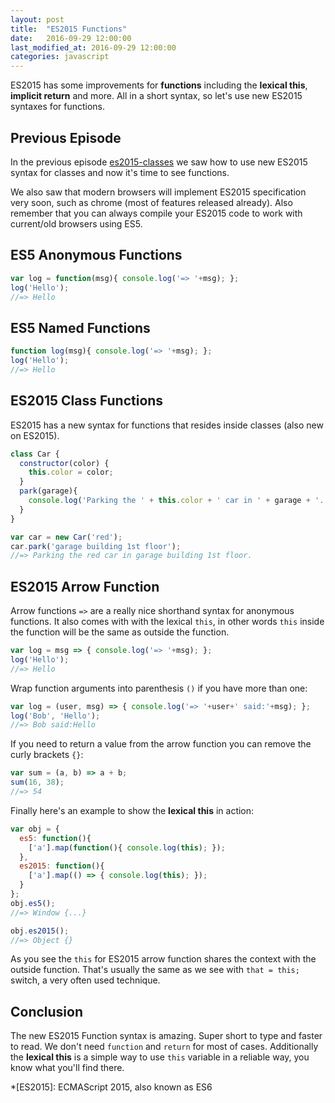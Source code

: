 ```yaml
---
layout: post
title:  "ES2015 Functions"
date:   2016-09-29 12:00:00
last_modified_at: 2016-09-29 12:00:00
categories: javascript
---
```


ES2015 has some improvements for **functions** including the **lexical this**, **implicit return** and more. All in a short syntax, so let's use new ES2015 syntaxes for functions.

## Previous Episode

In the previous episode [es2015-classes] we saw how to use new ES2015 syntax for classes and now it's time to see functions.

We also saw that modern browsers will implement ES2015 specification very soon, such as chrome (most of features released already). Also remember that you can always compile your ES2015 code to work with current/old browsers using ES5.

## ES5 Anonymous Functions

```javascript
var log = function(msg){ console.log('=> '+msg); };
log('Hello');
//=> Hello
```

## ES5 Named Functions

```javascript
function log(msg){ console.log('=> '+msg); };
log('Hello');
//=> Hello
```

## ES2015 Class Functions

ES2015 has a new syntax for functions that resides inside classes (also new on ES2015).

```javascript
class Car {
  constructor(color) {
    this.color = color;
  }
  park(garage){
    console.log('Parking the ' + this.color + ' car in ' + garage + '.');
  }
}

var car = new Car('red');
car.park('garage building 1st floor');
//=> Parking the red car in garage building 1st floor.
```

## ES2015 Arrow Function

Arrow functions `=>` are a really nice shorthand syntax for anonymous functions. It also comes with with the lexical `this`, in other words `this` inside the function will be the same as outside the function.

```javascript
var log = msg => { console.log('=> '+msg); };
log('Hello');
//=> Hello
```

Wrap function arguments into parenthesis `()` if you have more than one:

```javascript
var log = (user, msg) => { console.log('=> '+user+' said:'+msg); };
log('Bob', 'Hello');
//=> Bob said:Hello
```

If you need to return a value from the arrow function you can remove the curly brackets `{}`:

```javascript
var sum = (a, b) => a + b;
sum(16, 38);
//=> 54
```

Finally here's an example to show the **lexical this** in action:

```javascript
var obj = {
  es5: function(){
    ['a'].map(function(){ console.log(this); });
  },
  es2015: function(){
    ['a'].map(() => { console.log(this); });
  }
};
obj.es5();
//=> Window {...}

obj.es2015();
//=> Object {}
```

As you see the `this` for ES2015 arrow function shares the context with the outside function. That's usually the same as we see with `that = this;` switch, a very often used technique.

## Conclusion

The new ES2015 Function syntax is amazing. Super short to type and faster to read. We don't need `function` and `return` for most of cases. Additionally the **lexical this** is a simple way to use `this` variable in a reliable way, you know what you'll find there.

[es2015-classes]: /javascript/es2015-classes 'ES2015 Classes'

*[ES2015]: ECMAScript 2015, also known as ES6
